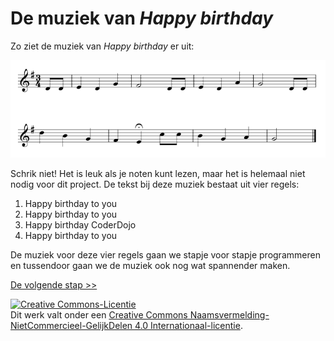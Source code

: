 # De muziek van *Happy birthday*

Zo ziet de muziek van *Happy birthday* er uit:

![happy birthday](images/happy-birthday.png)

Schrik niet! Het is leuk als je noten kunt lezen, maar het is helemaal niet nodig voor dit project.
De tekst bij deze muziek bestaat uit vier regels:

1. Happy birthday to you
2. Happy birthday to you
3. Happy birthday CoderDojo
4. Happy birthday to you

De muziek voor deze vier regels gaan we stapje voor stapje programmeren en tussendoor gaan we de muziek ook nog wat spannender maken.

[De volgende stap >>](stap_2.md)

<a rel="license" href="http://creativecommons.org/licenses/by-nc-sa/4.0/"><img alt="Creative Commons-Licentie" style="border-width:0" src="https://i.creativecommons.org/l/by-nc-sa/4.0/88x31.png" /></a><br />Dit werk valt onder een <a rel="license" href="http://creativecommons.org/licenses/by-nc-sa/4.0/deed.nl">Creative Commons Naamsvermelding-NietCommercieel-GelijkDelen 4.0 Internationaal-licentie</a>.
